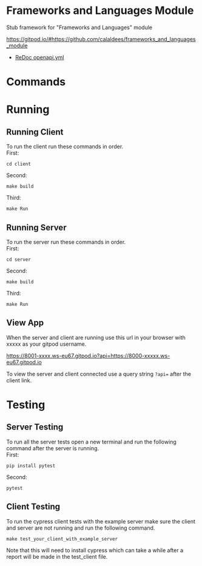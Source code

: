 # Frameworks and Languages Module
Stub framework for "Frameworks and Languages" module

https://gitpod.io/#https://github.com/calaldees/frameworks_and_languages_module

* [ReDoc openapi.yml](https://redocly.github.io/redoc/?url=https://raw.githubusercontent.com/calaldees/frameworks_and_languages_module/main/openapi.yml)

# Commands

# Running

## Running Client
To run the client run these commands in order.\
First:
```console 
cd client 
```
Second:
```console
make build 
```
Third:
```console
make Run 
```

## Running Server
To run the server run these commands in order.\
First:
```console 
cd server 
```
Second:
```console
make build 
```
Third:
```console
make Run 
```

## View App
When the server and client are running use this url in your browser with xxxxx as your gitpod username. 

https://8001-xxxx.ws-eu67.gitpod.io?api=https://8000-xxxxx.ws-eu67.gitpod.io

To view the server and client connected use a query string ````?api=```` after the client link.

# Testing

## Server Testing
To run all the server tests open a new terminal and run the following command after the server is running.\
First:
```console
pip install pytest
```
Second:
```console
pytest
```

## Client Testing
To run the cypress client tests with the example server make sure the client and server are not running and run the following command.

```console
make test_your_client_with_example_server
```
Note that this will need to install cypress which can take a while after a report will be made in the test_client file.
